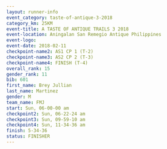 ```yaml
---
layout: runner-info 
event_category: taste-of-antique-3-2018 
category_km: 25KM 
event-title: A TASTE OF ANTIQUE TRAILS 3 2018 
event-location: Aningalan San Remegio Antique Philippines 
event-logo: 
event-date: 2018-02-11 
checkpoint-name2: AS1 CP 1 (T-2) 
checkpoint-name3: AS2 CP 2 (T-3) 
checkpoint-name4: FINISH (T-4) 
overall_rank: 15
gender_rank: 11
bib: 601
first_name: Brey Jullian
last_name: Martinez
gender: M
team_name: FMJ
start: Sun, 06-00-00 am
checkpoint2: Sun, 06-22-24 am
checkpoint3: Sun, 09-59-10 am
checkpoint4: Sun, 11-34-36 am
finish: 5-34-36
status: FINISHER
---
```

